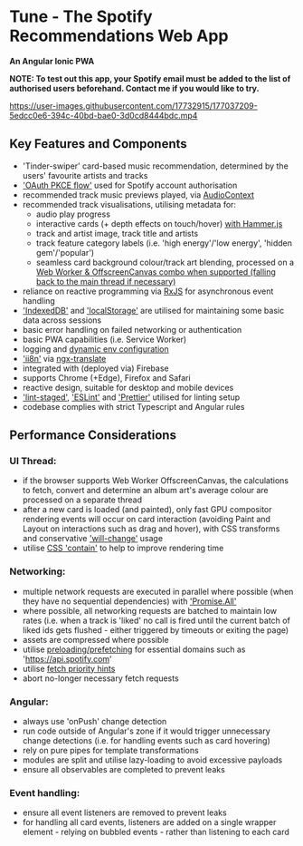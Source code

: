 # Tune - The Spotify Recommendations Web App

**An Angular Ionic PWA**

**NOTE: To test out this app, your Spotify email must be added to the list of authorised users beforehand. Contact me if you would like to try.**

https://user-images.githubusercontent.com/17732915/177037209-5edcc0e6-394c-40bd-bae0-3d0cd8444bdc.mp4

## Key Features and Components

- 'Tinder-swiper' card-based music recommendation, determined by the users' favourite artists and tracks
- ['OAuth PKCE flow'](https://oauth.net/2/pkce/) used for Spotify account authorisation
- recommended track music previews played, via [AudioContext](https://developer.mozilla.org/en-US/docs/Web/API/AudioContext)
- recommended track visualisations, utilising metadata for:
  - audio play progress
  - interactive cards (+ depth effects on touch/hover) [with Hammer.js](https://hammerjs.github.io/)
  - track and artist image, track title and artists
  - track feature category labels (i.e. 'high energy'/'low energy', 'hidden gem'/'popular')
  - seamless card background colour/track art blending, processed on a [Web Worker & OffscreenCanvas combo when supported (falling back to the main thread if necessary)](src/app/shared/services/average-colour.service.ts)
- reliance on reactive programming via [RxJS](https://rxjs.dev/) for asynchronous event handling
- ['IndexedDB'](https://developer.mozilla.org/en-US/docs/Web/API/IndexedDB_API) and ['localStorage'](https://developer.mozilla.org/en-US/docs/Web/API/Window/localStorage) are utilised for maintaining some basic data across sessions
- basic error handling on failed networking or authentication
- basic PWA capabilities (i.e. Service Worker)
- logging and [dynamic env configuration](src/assets/env.json)
- ['ii8n'](src/assets/ii8n/en.json) via [ngx-translate](https://github.com/ngx-translate/core)
- integrated with (deployed via) Firebase
- supports Chrome (+Edge), Firefox and Safari
- reactive design, suitable for desktop and mobile devices
- ['lint-staged'](https://github.com/okonet/lint-staged), ['ESLint'](https://eslint.org/) and ['Prettier'](https://prettier.io/) utilised for linting setup
- codebase complies with strict Typescript and Angular rules

## Performance Considerations

### UI Thread:

- if the browser supports Web Worker OffscreenCanvas, the calculations to fetch, convert and determine an album art's average colour are processed on a separate thread
- after a new card is loaded (and painted), only fast GPU compositor rendering events will occur on card interaction (avoiding Paint and Layout on interactions such as drag and hover), with CSS transforms and conservative ['will-change'](https://developer.mozilla.org/en-US/docs/Web/CSS/will-change) usage
- utilise [CSS 'contain'](https://developer.mozilla.org/en-US/docs/Web/CSS/contain) to help to improve rendering time

### Networking:

- multiple network requests are executed in parallel where possible (when they have no sequential dependencies) with ['Promise.All'](https://developer.mozilla.org/en-US/docs/Web/JavaScript/Reference/Global_Objects/Promise/all)
- where possible, all networking requests are batched to maintain low rates (i.e. when a track is 'liked' no call is fired until the current batch of liked ids gets flushed - either triggered by timeouts or exiting the page)
- assets are compressed where possible
- utilise [preloading/prefetching](https://developer.mozilla.org/en-US/docs/Web/HTML/Link_types/preload) for essential domains such as 'https://api.spotify.com'
- utilise [fetch priority hints](https://web.dev/priority-hints/)
- abort no-longer necessary fetch requests

### Angular:

- always use 'onPush' change detection
- run code outside of Angular's zone if it would trigger unnecessary change detections (i.e. for handling events such as card hovering)
- rely on pure pipes for template transformations
- modules are split and utilise lazy-loading to avoid excessive payloads
- ensure all observables are completed to prevent leaks

### Event handling:

- ensure all event listeners are removed to prevent leaks
- for handling all card events, listeners are added on a single wrapper element - relying on bubbled events - rather than listening to each card
